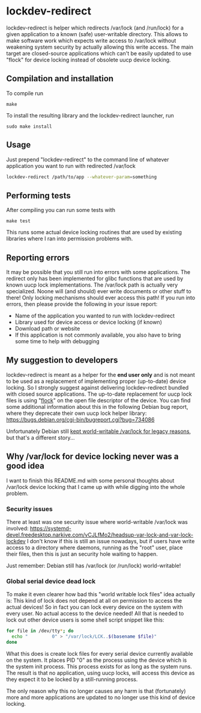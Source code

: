 # lockdev-redirect

lockdev-redirect is helper which redirects /var/lock (and /run/lock) for a given application to a known (safe) user-writable directory. This allows to make software work which expects write access to /var/lock without weakening system security by actually allowing this write access. The main target are closed-source applications which can't be easily updated to use "flock" for device locking instead of obsolete uucp device locking.

## Compilation and installation

To compile run

```
make
```

To install the resulting library and the lockdev-redirect launcher, run

```
sudo make install
```

## Usage

Just prepend "lockdev-redirect" to the command line of whatever application you want to run with redirected /var/lock

```bash
lockdev-redirect /path/to/app --whatever-param=something
```

## Performing tests

After compiling you can run some tests with

```
make test
```

This runs some actual device locking routines that are used by existing libraries where I ran into permission problems with.

## Reporting errors

It may be possible that you still run into errors with some applications. The redirect only has been implemented for glibc functions that are used by known uucp lock implementations. The /var/lock path is actually very specialized. Noone will (and should) ever write documents or other stuff to there! Only locking mechanisms should ever access this path!
If you run into errors, then please provide the following in your issue report:

 - Name of the application you wanted to run with lockdev-redirect
 - Library used for device access or device locking (if known)
 - Download path or website
 - If this application is not commonly available, you also have to bring some time to help with debugging

## My suggestion to developers

lockdev-redirect is meant as a helper for the **end user only** and is not meant to be used as a replacement of implementing proper (up-to-date) device locking. So I strongly suggest against delivering lockdev-redirect bundled with closed source applications. The up-to-date replacement for uucp lock files is using "[flock](https://linux.die.net/man/2/flock)" on the open file descriptor of the device. You can find some additional information about this in the following Debian bug report, where they deprecate their own uucp lock helper library:
https://bugs.debian.org/cgi-bin/bugreport.cgi?bug=734086

Unfortunately Debian still [kept world-writable /var/lock for legacy reasons](https://salsa.debian.org/systemd-team/systemd/-/blob/debian/master/debian/patches/debian/Make-run-lock-tmpfs-an-API-fs.patch), but that's a different story...

## Why /var/lock for device locking never was a good idea

I want to finish this README.md with some personal thoughts about /var/lock device locking that I came up with while digging into the whole problem.

### Security issues

There at least was one security issue where world-writable /var/lock was involved:
https://systemd-devel.freedesktop.narkive.com/vCJLfMo2/headsup-var-lock-and-var-lock-lockdev
I don't know if this is still an issue nowadays, but if users have write access to a directory where daemons, running as the "root" user, place their files, then this is just an security hole waiting to happen.

Just remember: Debian still has /var/lock (or /run/lock) world-writable!

### Global serial device dead lock

To make it even clearer how bad this "world writable lock files" idea actually is: This kind of lock does not depend at all on permission to access the actual devices! So in fact you can lock every device on the system with every user. No actual access to the device needed! All that is needed to lock out other device users is some shell script snippet like this:

```bash
for file in /dev/tty*; do
  echo "         0" > "/var/lock/LCK..$(basename $file)"
done
```

What this does is create lock files for every serial device currently available on the system. It places PID "0" as the process using the device which is the system init process. This process exists for as long as the system runs. The result is that no application, using uucp locks, will access this device as they expect it to be locked by a still-running process.

The only reason why this no longer causes any harm is that (fortunately) more and more applications are updated to no longer use this kind of device locking.
